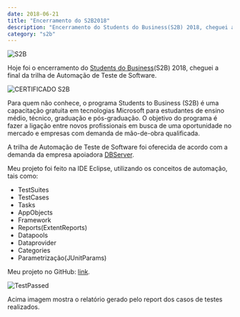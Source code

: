 ```yaml
---
date: 2018-06-21
title: "Encerramento do S2B2018"
description: "Encerramento do Students do Business(S2B) 2018, cheguei a final da trilha de Automação de Teste de Software."
category: "s2b"
---
```


<p class="alinhar"><img class="tamanho" src="../assets/images-posts/s2b/s2b.png" alt="S2B"/></p>

Hoje foi o encerramento do [Students do Business](http://www.centrodeinovacao.org.br/StudentToBusiness/Apresentacao)(S2B) 2018, cheguei a final da trilha de Automação de Teste de Software.

<p class="alinhar"><img class="tamanho" src="../assets/images-posts/s2b/certificado-s2b-2.png" alt="CERTIFICADO S2B"/></p>

Para quem não conhece, o programa Students to Business (S2B) é uma capacitação gratuita em tecnologias Microsoft para estudantes de ensino médio, técnico, graduação e pós-graduação. O objetivo do programa é fazer a ligação entre novos profissionais em busca de uma oportunidade no mercado e empresas com demanda de mão-de-obra qualificada.

A trilha de Automação de Teste de Software foi oferecida de acordo com a demanda da empresa apoiadora [DBServer](http://www.dbserver.com.br/).

Meu projeto foi feito na IDE Eclipse, utilizando os conceitos de automação, tais como:

-   TestSuites
-   TestCases
-   Tasks
-   AppObjects
-   Framework
-   Reports(ExtentReports)
-   Datapools
-   Dataprovider
-   Categories
-   Parametrização(JUnitParams)

Meu projeto no GitHub: [link](https://github.com/ValchanOficial/crispy-dollop).

<p class="alinhar"><img class="tamanho" src="../assets/images-posts/s2b/dashpassed.png" alt="TestPassed"/></p>
Acima imagem mostra o relatório gerado pelo report dos casos de testes realizados.